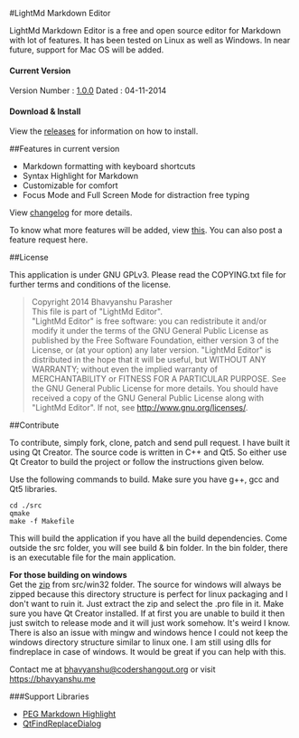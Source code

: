 #LightMd Markdown Editor

LightMd Markdown Editor is a free and open source editor for Markdown with lot of features. It has been tested on Linux as well as Windows. In near future, support for Mac OS will be added. 

#### Current Version 
Version Number : [1.0.0](https://github.com/bhavyanshu/LightMd_Editor/releases/tag/v1.0.0)
Dated : 04-11-2014

#### Download & Install

View the [releases](https://github.com/bhavyanshu/LightMd_Editor/releases) for information on how to install.

##Features in current version

* Markdown formatting with keyboard shortcuts
* Syntax Highlight for Markdown
* Customizable for comfort
* Focus Mode and Full Screen Mode for distraction free typing

View [changelog](https://github.com/bhavyanshu/LightMd_Editor/blob/master/debian/changelog) for more details.

To know what more features will be added, view [this](https://github.com/bhavyanshu/LightMd_Editor/labels/enhancement). You can also post a feature request here.

##License

This application is under GNU GPLv3. Please read the COPYING.txt file for further terms and conditions of the license.

>Copyright 2014 Bhavyanshu Parasher  
 This file is part of "LightMd Editor".  
 "LightMd Editor" is free software: you can redistribute it and/or modify it
 under the terms of the GNU General Public License as published by the Free Software Foundation,
 either version 3 of the License, or (at your option) any later version.
 "LightMd Editor" is distributed in the hope that it will be useful,
 but WITHOUT ANY WARRANTY; without even the implied warranty of MERCHANTABILITY
 or FITNESS FOR A PARTICULAR PURPOSE. See the GNU General Public License for more details.
 You should have received a copy of the GNU General Public License along with "LightMd Editor".
 If not, see http://www.gnu.org/licenses/.

##Contribute

To contribute, simply fork, clone, patch and send pull request.
I have built it using Qt Creator. The source code is written in C++ and Qt5. So either use Qt Creator to build the project or follow the instructions given below.

Use the following commands to build. Make sure you have g++, gcc and Qt5 libraries. 

    cd ./src
    qmake
    make -f Makefile

This will build the application if you have all the build dependencies. Come outside the src folder, you will see build & bin folder. In the bin folder, there is an executable file for the main application.

**For those building on windows**  
Get the [zip](https://github.com/bhavyanshu/LightMd_Editor/blob/master/src/win32/) from src/win32 folder. The source for windows will always be zipped because this directory structure is perfect for linux packaging and I don't want to ruin it. Just extract the zip and select the .pro file in it. Make sure you have Qt Creator installed. If at first you are unable to build it then just switch to release mode and it will just work somehow. It's weird I know. There is also an issue with mingw and windows hence I could not keep the windows directory structure similar to linux one. I am still using dlls for findreplace in case of windows. It would be great if you can help with this.

Contact me at bhavyanshu@codershangout.org or visit https://bhavyanshu.me

###Support Libraries

* [PEG Markdown Highlight](http://hasseg.org/peg-markdown-highlight/)
* [QtFindReplaceDialog](http://qtfindreplace.sourceforge.net/)
